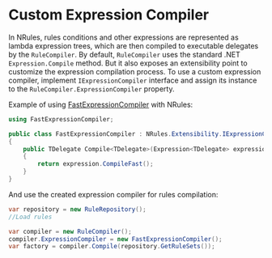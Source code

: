 # Custom Expression Compiler

In NRules, rules conditions and other expressions are represented as lambda expression trees, which are then compiled to executable delegates by the `RuleCompiler`.
By default, `RuleCompiler` uses the standard .NET `Expression.Compile` method. But it also exposes an extensibility point to customize the expression compilation process. To use a custom expression compiler, implement `IExpressionCompiler` interface and assign its instance to the `RuleCompiler.ExpressionCompiler` property.

Example of using [FastExpressionCompiler](https://github.com/dadhi/FastExpressionCompiler) with NRules:
```c#
using FastExpressionCompiler;

public class FastExpressionCompiler : NRules.Extensibility.IExpressionCompiler
{
    public TDelegate Compile<TDelegate>(Expression<TDelegate> expression) where TDelegate : Delegate
    {
        return expression.CompileFast();
    }
}
```

And use the created expression compiler for rules compilation:
```c#
var repository = new RuleRepository();
//Load rules

var compiler = new RuleCompiler();
compiler.ExpressionCompiler = new FastExpressionCompiler();
var factory = compiler.Compile(repository.GetRuleSets());
```
